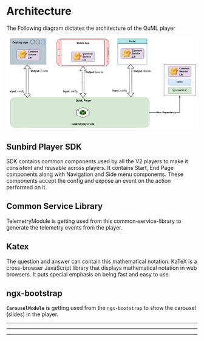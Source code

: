# Architecture

The Following diagram dictates the architecture of the QuML player

![Arhitectural diagram of QuML player](<../../../.gitbook/assets/Content  player Achitecture-PDF player-PDF player-Video player.png>)

## **Sunbird Player SDK**

SDK contains common components used by all the V2 players to make it consistent and reusable across players. It contains Start, End Page components along with Navigation and Side menu components. These components accept the config and expose an event on the action performed on it.

## **Common Service Library**

TelemetryModule is getting used from this common-service-library to generate the telemetry events from the player.

## **Katex**

The question and answer can contain this mathematical notation. KaTeX is a cross-browser JavaScript library that displays mathematical notation in web browsers. It puts special emphasis on being fast and easy to use.&#x20;

## **ngx-bootstrap**

**`CarouselModule`** is getting used from the `ngx-bootstrap` to show the carousel (slides) in the player.

****

****

****
